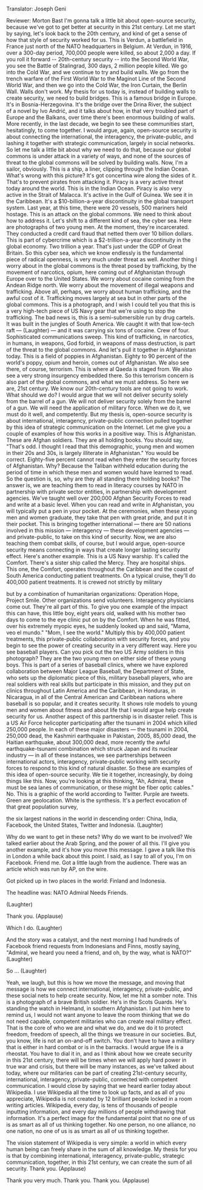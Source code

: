 

Translator: Joseph Geni

Reviewer: Morton Bast
I&#39;m gonna talk a little bit about open-source security,
because we&#39;ve got to get better at security
in this 21st century.
Let me start by saying, let&#39;s look back to the 20th century,
and kind of get a sense of how that style of security
worked for us.
This is Verdun, a battlefield in France
just north of the NATO headquarters in Belgium.
At Verdun, in 1916, over a 300-day period,
700,000 people were killed,
so about 2,000 a day.
If you roll it forward -- 20th-century security --
into the Second World War,
you see the Battle of Stalingrad,
300 days, 2 million people killed.
We go into the Cold War, and we continue
to try and build walls.
We go from the trench warfare of the First World War
to the Maginot Line of the Second World War,
and then we go into the Cold War,
the Iron Curtain, the Berlin Wall.
Walls don&#39;t work.
My thesis for us today is, instead of building walls
to create security, we need to build bridges.
This is a famous bridge in Europe.
It&#39;s in Bosnia-Herzegovina.
It&#39;s the bridge over the Drina River,
the subject of a novel by Ivo Andrić,
and it talks about how,
in that very troubled part of Europe and the Balkans,
over time there&#39;s been enormous building of walls.
More recently, in the last decade, we begin to see
these communities start, hesitatingly,
to come together.
I would argue, again, open-source security
is about connecting the international,
the interagency, the private-public,
and lashing it together with strategic communication,
largely in social networks.
So let me talk a little bit about why we need to do that,
because our global commons is under attack
in a variety of ways,
and none of the sources of threat to the global commons
will be solved by building walls.
Now, I&#39;m a sailor, obviously.
This is a ship, a liner, clipping through the Indian Ocean.
What&#39;s wrong with this picture?
It&#39;s got concertina wire along the sides of it.
That&#39;s to prevent pirates from attacking it.
Piracy is a very active threat today
around the world. This is in the Indian Ocean.
Piracy is also very active in the Strait of Malacca.
It&#39;s active in the Gulf of Guinea.
We see it in the Caribbean.
It&#39;s a $10-billion-a-year discontinuity
in the global transport system.
Last year, at this time, there were 20 vessels,
500 mariners held hostage.
This is an attack on the global commons.
We need to think about how to address it.
Let&#39;s shift to a different kind of sea,
the cyber sea.
Here are photographs of two young men.
At the moment, they&#39;re incarcerated.
They conducted a credit card fraud that netted them
over 10 billion dollars.
This is part of cybercrime which is a $2-trillion-a-year
discontinuity in the global economy.
Two trillion a year.
That&#39;s just under the GDP of Great Britain.
So this cyber sea, which we know endlessly
is the fundamental piece of radical openness,
is very much under threat as well.
Another thing I worry about in the global commons
is the threat posed by trafficking,
by the movement of narcotics, opium,
here coming out of Afghanistan through Europe
over to the United States.
We worry about cocaine
coming from the Andean Ridge north.
We worry about the movement of illegal weapons
and trafficking. Above all, perhaps,
we worry about human trafficking, and the awful cost of it.
Trafficking moves largely at sea
but in other parts of the global commons.
This is a photograph, and I wish I could tell you
that this is a very high-tech piece of US Navy gear
that we&#39;re using to stop the trafficking.
The bad news is,
this is a semi-submersible run by drug cartels.
It was built in the jungles of South America.
We caught it with that low-tech raft — 
(Laughter)
 —
and it was carrying six tons of cocaine.
Crew of four. Sophisticated communications sweep.
This kind of trafficking, in narcotics, in humans, in weapons,
God forbid, in weapons of mass destruction,
is part of the threat to the global commons.
And let&#39;s pull it together in Afghanistan today.
This is a field of poppies in Afghanistan.
Eighty to 90 percent of the world&#39;s poppy,
opium and heroin, comes out of Afghanistan.
We also see there, of course, terrorism.
This is where al Qaeda is staged from.
We also see a very strong insurgency embedded there.
So this terrorism concern is also part
of the global commons, and what we must address.
So here we are, 21st century.
We know our 20th-century tools are not going to work.
What should we do?
I would argue that we will not deliver security
solely from the barrel of a gun.
We will not deliver security solely from the barrel of a gun.
We will need the application of military force.
When we do it, we must do it well, and competently.
But my thesis is, open-source security is about international,
interagency, private-public connection pulled together
by this idea of strategic communication on the Internet.
Let me give you a couple of examples of how this works in a positive way.
This is Afghanistan. These are Afghan soldiers.
They are all holding books.
You should say, &quot;That&#39;s odd. I thought I read that
this demographic, young men and women
in their 20s and 30s, is largely illiterate in Afghanistan.&quot;
You would be correct.
Eighty-five percent cannot read
when they enter the security forces of Afghanistan.
Why? Because the Taliban withheld education
during the period of time in which these men and women
would have learned to read.
So the question is, so,
why are they all standing there holding books?
The answer is, we are teaching them to read
in literacy courses by NATO
in partnership with private sector entities,
in partnership with development agencies.
We&#39;ve taught well over 200,000 Afghan Security Forces
to read and write at a basic level.
When you can read and write in Afghanistan,
you will typically put a pen in your pocket.
At the ceremonies, when these young men and women
graduate, they take that pen with great pride,
and put it in their pocket.
This is bringing together international
— there are 50 nations involved in this mission —
interagency — these development agencies —
and private-public, to take on this kind of security.
Now, we are also teaching them combat skills, of course,
but I would argue, open-source security
means connecting in ways that create
longer lasting security effect.
Here&#39;s another example.
This is a US Navy warship.
It&#39;s called the Comfort.
There&#39;s a sister ship called the Mercy.
They are hospital ships.
This one, the Comfort, operates throughout
the Caribbean and the coast of South America
conducting patient treatments.
On a typical cruise, they&#39;ll do 400,000 patient treatments.
It is crewed not strictly by military

but by a combination of humanitarian organizations:
Operation Hope, Project Smile.
Other organizations send volunteers.
Interagency physicians come out.
They&#39;re all part of this.
To give you one example of the impact this can have,
this little boy, eight years old,
walked with his mother two days
to come to the eye clinic put on by the Comfort.
When he was fitted, over his extremely myopic eyes,
he suddenly looked up and said,
&quot;Mama, veo el mundo.&quot;
&quot;Mom, I see the world.&quot;
Multiply this by 400,000 patient treatments,
this private-public collaboration with security forces,
and you begin to see the power
of creating security in a very different way.
Here you see baseball players.
Can you pick out the two US Army soldiers
in this photograph?
They are the two young men on either side
of these young boys. This is part of a series
of baseball clinics, where we have explored collaboration
between Major League Baseball,
the Department of State,
who sets up the diplomatic piece of this,
military baseball players, who are real soldiers
with real skills but participate in this mission,
and they put on clinics
throughout Latin America and the Caribbean,
in Honduras, in Nicaragua,
in all of the Central American and Caribbean nations
where baseball is so popular,
and it creates security.
It shows role models to young men and women
about fitness and about life that I would argue
help create security for us.
Another aspect of this partnership
is in disaster relief.
This is a US Air Force helicopter participating
after the tsunami in 2004 which killed 250,000 people.
In each of these major disasters — the tsunami in 2004,
250,000 dead, the Kashmiri earthquake in Pakistan, 2005,
85,000 dead,
the Haitian earthquake, about 300,000 dead,
more recently the awful earthquake-tsunami combination
which struck Japan and its nuclear industry —
in all of these instances, we see partnerships
between international actors,
interagency, private-public working with security forces
to respond to this kind of natural disaster.
So these are examples of this idea of open-source security.
We tie it together, increasingly, by doing things like this.
Now, you&#39;re looking at this thinking, &quot;Ah, Admiral,
these must be sea lanes of communication,
or these might be fiber optic cables.&quot;
No. This is a graphic of the world according to Twitter.
Purple are tweets. Green are geolocation.
White is the synthesis.
It&#39;s a perfect evocation of that great population survey,

the six largest nations in the world in descending order:
China, India, Facebook, the United States,
Twitter and Indonesia. 
(Laughter)

Why do we want to get in these nets?
Why do we want to be involved?
We talked earlier about the Arab Spring,
and the power of all this.
I&#39;ll give you another example,
and it&#39;s how you move this message.
I gave a talk like this in London a while back
about this point. I said, as I say to all of you,
I&#39;m on Facebook. Friend me.
Got a little laugh from the audience.
There was an article which was run by AP, on the wire.

Got picked up in two places in the world:
Finland and Indonesia.

The headline was: NATO Admiral Needs Friends.

(Laughter)

Thank you. 
(Applause)

Which I do. 
(Laughter)

And the story was a catalyst,
and the next morning I had hundreds
of Facebook friend requests
from Indonesians and Finns,
mostly saying, &quot;Admiral, we heard you need a friend,
and oh, by the way, what is NATO?&quot; 
(Laughter)

So ... 
(Laughter)

Yeah, we laugh, but this is how we move the message,
and moving that message is how we connect
international, interagency, private-public,
and these social nets to help create security.
Now, let me hit a somber note.
This is a photograph of a brave British soldier.
He&#39;s in the Scots Guards.
He&#39;s standing the watch in Helmand,
in southern Afghanistan.
I put him here to remind us,
I would not want anyone to leave the room thinking
that we do not need capable, competent militaries
who can create real military effect.
That is the core of who we are and what we do,
and we do it to protect freedom, freedom of speech,
all the things we treasure in our societies.
But, you know, life is not an on-and-off switch.
You don&#39;t have to have a military that is either
in hard combat or is in the barracks.
I would argue life is a rheostat.
You have to dial it in,
and as I think about how we create security
in this 21st century, there will be times
when we will apply hard power in true war and crisis,
but there will be many instances,
as we&#39;ve talked about today,
where our militaries can be part of creating
21st-century security, international,
interagency, private-public,
connected with competent communication.
I would close by saying that we heard earlier today
about Wikipedia. I use Wikipedia all the time
to look up facts, and as all of you appreciate,
Wikipedia is not created by 12 brilliant people
locked in a room writing articles.
Wikipedia, every day, is tens of thousands of people
inputting information, and every day millions of people
withdrawing that information.
It&#39;s a perfect image for the fundamental point
that no one of us is as smart as all of us thinking together.
No one person, no one alliance, no one nation,
no one of us is as smart as all of us thinking together.

The vision statement of Wikipedia is very simple:
a world in which every human being can freely share
in the sum of all knowledge.
My thesis for you is that by combining international,
interagency, private-public, strategic communication,
together, in this 21st century,
we can create the sum of all security.
Thank you. 
(Applause)

Thank you very much. Thank you. Thank you. 
(Applause)

